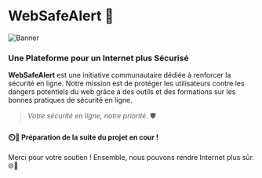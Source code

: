 # WebSafeAlert 🚨
![Banner](https://firebasestorage.googleapis.com/v0/b/websafealert-763e2.appspot.com/o/Websafealert.png?alt=media&token=842d21bd-097d-4f7e-84f7-6ed3386cc3d2)
### Une Plateforme pour un Internet plus Sécurisé
**WebSafeAlert** est une initiative communautaire dédiée à renforcer la sécurité en ligne. Notre mission est de protéger les utilisateurs contre les dangers potentiels du web grâce à des outils et des formations sur les bonnes pratiques de sécurité en ligne.  

>*Votre sécurité en ligne, notre priorité.* 🛡️

#### ⏲️🔁 Préparation de la suite du projet en cour !

Merci pour votre soutien ! Ensemble, nous pouvons rendre Internet plus sûr. 🌐💪
